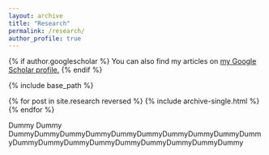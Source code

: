 ```yaml
---
layout: archive
title: "Research"
permalink: /research/
author_profile: true
---
```


{% if author.googlescholar %}
  You can also find my articles on <u><a href="{{author.googlescholar}}">my Google Scholar profile</a>.</u>
{% endif %}

{% include base_path %}

{% for post in site.research reversed %}
  {% include archive-single.html %}
{% endfor %}

Dummy Dummy DummyDummyDummyDummyDummyDummyDummyDummyDummyDummyDummyDummyDummyDummyDummyDummyDummyDummyDummy
